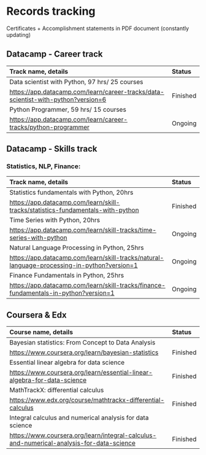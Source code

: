 # Records tracking

Certificates + Accomplishment statements in PDF document (constantly updating)

## Datacamp - Career track
| Track name, details | Status |                                                                                                   
|:--------------------|:-----------------------------------------------------------------------------------------------------------------------------|
| Data scientist with Python, 97 hrs/ 25 courses
https://app.datacamp.com/learn/career-tracks/data-scientist-with-python?version=6| Finished|   
| Python Programmer, 59 hrs/ 15 courses
https://app.datacamp.com/learn/career-tracks/python-programmer| Ongoing|

## Datacamp - Skills track
### Statistics, NLP, Finance:

| Track name, details | Status |                                                                                                   
|:--------------------|:-----------------------------------------------------------------------------------------------------------------------------|
| Statistics fundamentals with Python, 20hrs
https://app.datacamp.com/learn/skill-tracks/statistics-fundamentals-with-python | Finished|
| Time Series with Python, 20hrs
https://app.datacamp.com/learn/skill-tracks/time-series-with-python | Ongoing|
| Natural Language Processing in Python, 25hrs
https://app.datacamp.com/learn/skill-tracks/natural-language-processing-in-python?version=1 | Ongoing|
| Finance Fundamentals in Python, 25hrs
https://app.datacamp.com/learn/skill-tracks/finance-fundamentals-in-python?version=1 | Ongoing|

## Coursera & Edx
| Course name, details | Status |                                                                                                   
|:--------------------|:-----------------------------------------------------------------------------------------------------------------------------|
| Bayesian statistics: From Concept to Data Analysis
https://www.coursera.org/learn/bayesian-statistics| Finished|   
| Essential linear algebra for data science
https://www.coursera.org/learn/essential-linear-algebra-for-data-science| Finished|  
| MathTrackX: differential calculus
https://www.edx.org/course/mathtrackx-differential-calculus| Finished| 
| Integral calculus and numerical analysis for data science
https://www.coursera.org/learn/integral-calculus-and-numerical-analysis-for-data-science| Finished| 

